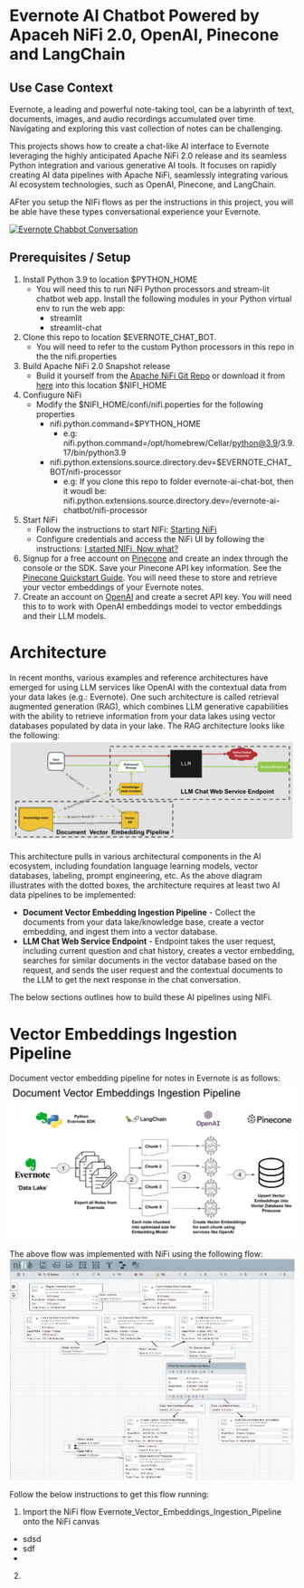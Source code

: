 # Evernote AI Chatbot Powered by Apaceh NiFi 2.0, OpenAI, Pinecone and LangChain

## Use Case Context

Evernote, a leading and powerful note-taking tool, can be a labyrinth of text, documents, images, and audio recordings accumulated over time. Navigating and exploring this vast collection of notes can be challenging.

This projects shows how to create a chat-like AI interface to Evernote  leveraging the highly anticipated Apache NiFi 2.0 release and its seamless Python integration and various generative AI tools. It focuses on rapidly creating AI data pipelines with Apache NiFi, seamlessly integrating various AI ecosystem technologies, such as OpenAI, Pinecone, and LangChain. 

AFter you setup the NIFi flows as per the instructions in this project, you will be able have these types conversational experience your Evernote.

[![Evernote Chabbot Conversation](https://img.youtube.com/vi/RRMlWvh4ha0/0.jpg)](https://www.youtube.com/watch?v=RRMlWvh4ha0)


## Prerequisites  / Setup

1. Install Python 3.9 to location $PYTHON_HOME 
   - You will need this to run NiFi Python processors  and stream-lit chatbot web app. Install the following modules in your Python virtual env to run the web app:
      - streamlit
      - streamlit-chat
2. Clone this repo to location $EVERNOTE_CHAT_BOT. 
   - You will need to refer to the custom Python processors in this repo in the the nifi.properties 
3. Build Apache NiFi 2.0 Snapshot release 
   - Build it yourself from the [Apache NiFi Git Repo](https://github.com/apache/nifi) or download it from [here](https://drive.google.com/file/d/1xAuao9rV8F_CQBLqWLWp7P12iZpuuUEP/view?usp=drive_link) into this location $NIFI_HOME 
4. Confiugure NiFi
     - Modify the $NIFI_HOME/confi/nifi.poperties for the following properties
       - nifi.python.command=$PYTHON_HOME
         - e.g:  nifi.python.command=/opt/homebrew/Cellar/python@3.9/3.9.17/bin/python3.9
       - nifi.python.extensions.source.directory.dev=$EVERNOTE_CHAT_BOT/nifi-processor
         - e.g: If you clone this repo to folder evernote-ai-chat-bot, then it woudl be: nifi.python.extensions.source.directory.dev=/evernote-ai-chatbot/nifi-processor
5. Start NiFi
   - Follow the instructions to start NIFi: [Starting NiFi](https://nifi.apache.org/docs/nifi-docs/html/getting-started.html#starting-nifi)
   - Configure credentials and access the NiFi UI by following the instructions:  [I started NIFi, Now what?](https://nifi.apache.org/docs/nifi-docs/html/getting-started.html#i-started-nifi-now-what)
6. Signup for a free account on [Pinecone](https://www.pinecone.io/) and create an index through the console or the SDK. Save your Pinecone API key information. See the [Pinecone Quickstart Guide](https://docs.pinecone.io/docs/quickstart). You will need these to store and retrieve your vector embeddings of your Evernote notes. 
7. Create an account on [OpenAI](https://platform.openai.com/) and create a secret API key. You will need this to to work with OpenAI embeddings model to vector embeddings and their LLM models.


# Architecture

In recent months, various examples and reference architectures have emerged for using LLM services like OpenAI with the contextual data from your data lakes (e.g.:  Evernote). One such architecture is called retrieval augmented generation (RAG), which combines LLM generative capabilities with the ability to retrieve information from your data lakes using vector databases populated by data in your lake. The RAG architecture looks like the following:
![RAG Architecture](images/RAG-Architecture.png)

This architecture pulls in various architectural components in the AI ecosystem, including foundation language learning models, vector databases, labeling, prompt engineering, etc. As the above diagram illustrates with the dotted boxes, the architecture requires at least two AI data pipelines to be implemented:
- **Document Vector Embedding Ingestion Pipeline** - Collect the documents from your data lake/knowledge base, create a vector embedding, and ingest them into a vector database. 
- **LLM Chat Web Service Endpoint** - Endpoint takes the user request, including current question and chat history, creates a vector embedding, searches for similar documents in the vector database based on the request, and sends the user request and the contextual documents to the LLM to get the next response in the chat conversation.

The below sections outlines how to build these AI pipelines using NIFi.

# Vector Embeddings Ingestion Pipeline 

Document vector embedding pipeline for notes in Evernote is as follows:
![Vector Embeddings Ingestion Pipeline](images/vector-embeddings-ingestion-pipeline.png)

The above flow was implemented with NiFi using the following flow:
![NiFi Flow for Vector Embeddings Ingestion ](images/nifi-flow-embeddings-ingestion.png)

Follow the below instructions to get this flow running:

1. Import the NiFi flow Evernote_Vector_Embeddings_Ingestion_Pipeline onto the NiFi canvas
* sdsd
* sdf
*  
2. 